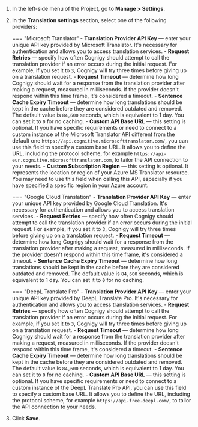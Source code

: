 1. In the left-side menu of the Project, go to **Manage > Settings**.
2. In the **Translation settings** section, select one of the following providers:

    === "Microsoft Translator"
        - **Translation Provider API Key** — enter your unique API key provided by Microsoft Translator. It's necessary for authentication and allows you to access translation services.
        - **Request Retries** — specify how often Cognigy should attempt to call the translation provider if an error occurs during the initial request. For example, if you set it to `3`, Cognigy will try three times before giving up on a translation request.
        - **Request Timeout** — determine how long Cognigy should wait for a response from the translation provider after making a request, measured in milliseconds. If the provider doesn't respond within this time frame, it's considered a timeout.
        - **Sentence Cache Expiry Timeout** — determine how long translations should be kept in the cache before they are considered outdated and removed. The default value is `84,600` seconds, which is equivalent to 1 day. You can set it to `0` for no caching.
        - **Custom API Base URL** — this setting is optional. If you have specific requirements or need to connect to a custom instance of the Microsoft Translator API different from the default one `https://api.cognitive.microsofttranslator.com/`, you can use this field to specify a custom base URL. It allows you to define the URL, including the protocol scheme, for example `https://api-eur.cognitive.microsofttranslator.com`, to tailor the API connection to your needs.
        - **Custom Subscription Region** — this setting is optional. It represents the location or region of your Azure MS Translator resource. You may need to use this field when calling this API, especially if you have specified a specific region in your Azure account.

    === "Google Cloud Translation"
        - **Translation Provider API Key** — enter your unique API key provided by Google Cloud Translation. It's necessary for authentication and allows you to access translation services.
        - **Request Retries** — specify how often Cognigy should attempt to call the translation provider if an error occurs during the initial request. For example, if you set it to `3`, Cognigy will try three times before giving up on a translation request.
        - **Request Timeout** — determine how long Cognigy should wait for a response from the translation provider after making a request, measured in milliseconds. If the provider doesn't respond within this time frame, it's considered a timeout.
        - **Sentence Cache Expiry Timeout** — determine how long translations should be kept in the cache before they are considered outdated and removed. The default value is `84,600` seconds, which is equivalent to 1 day. You can set it to `0` for no caching.

    === "DeepL Translate Pro"
        - **Translation Provider API Key** — enter your unique API key provided by DeepL Translate Pro. It's necessary for authentication and allows you to access translation services.
        - **Request Retries** — specify how often Cognigy should attempt to call the translation provider if an error occurs during the initial request. For example, if you set it to `3`, Cognigy will try three times before giving up on a translation request.
        - **Request Timeout** — determine how long Cognigy should wait for a response from the translation provider after making a request, measured in milliseconds. If the provider doesn't respond within this time frame, it's considered a timeout.
        - **Sentence Cache Expiry Timeout** — determine how long translations should be kept in the cache before they are considered outdated and removed. The default value is `84,600` seconds, which is equivalent to 1 day. You can set it to `0` for no caching.
        - **Custom API Base URL** — this setting is optional. If you have specific requirements or need to connect to a custom instance of the DeepL Translate Pro API, you can use this field to specify a custom base URL. It allows you to define the URL, including the protocol scheme, for example `https://api-free.deepl.com/`, to tailor the API connection to your needs.

3. Click **Save**.